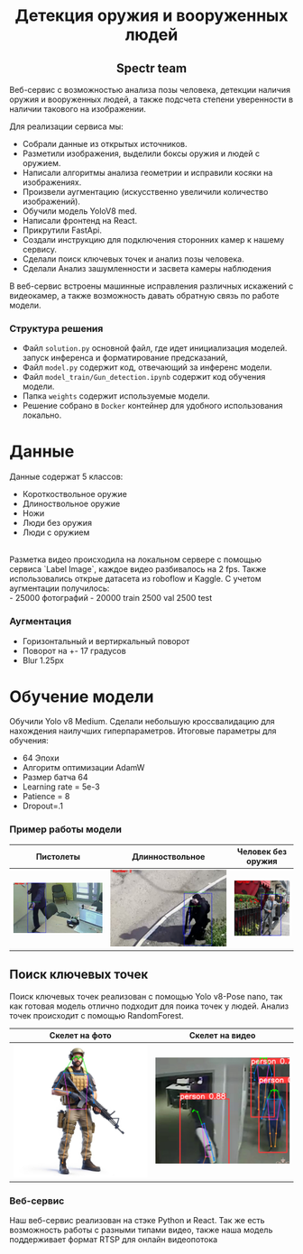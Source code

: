<h1 align="center">Детекция оружия и вооруженных людей</h1>
<h2 align="center">Spectr team </h2>

Веб-сервис с возможностью анализа позы человека, детекции наличия оружия и вооруженных людей, а также подсчета степени уверенности в наличии такового на изображении.

Для реализации сервиса мы:
- Собрали данные из открытых источников.
- Разметили изображения, выделили боксы оружия и людей с оружием.
- Написали алгоритмы анализа геометрии и исправили косяки на изображениях.
- Произвели аугментацию (искусственно увеличили количество изображений).
- Обучили модель YoloV8 med.
- Написали фронтенд на React.
- Прикрутили FastApi.
- Создали инструкцию для подключения сторонних камер к нашему сервису.
- Сделали поиск ключевых точек и анализ позы человека.
- Сделали Анализ зашумленности и засвета камеры наблюдения

В веб-сервис встроены машинные исправления различных искажений с видеокамер, а также возможность давать обратную связь по работе модели.
### Структура решения
- Файл `solution.py` основной файл, где идет инициализация моделей.
запуск инференса и форматирование предсказаний, 
- Файл `model.py` содержит код, отвечающий за инференс модели.
- Файл `model_train/Gun_detection.ipynb` содержит код обучения модели.
- Папка `weights` содержит используемые модели.
- Решение собрано в `Docker` контейнер для удобного использования локально.

# Данные

Данные содержат 5 классов:
- Короткоствольное оружие
- Длиноствольное оружие
- Ножи
- Люди без оружия
- Люди с оружием
<br>
Разметка видео происходила на локальном сервере с помощью сервиса `Label Image`, каждое видео разбивалось на 2 fps. Также использовались открые датасета из roboflow и Kaggle. С учетом аугментации получилось:
</br>
- 25000 фотографий
- 20000 train 2500 val 2500 test
  
### Аугментация
- Горизонтальный и вертиркальный поворот
- Поворот на +- 17 градусов
- Blur 1.25px

# Обучение модели

Обучили Yolo v8 Medium. Сделали небольшую кроссвалидацию для нахождения наилучших гиперпараметров. Итоговые параметры для обучения:
- 64 Эпохи
- Алгоритм оптимизации AdamW
- Размер батча 64
- Learning rate = 5e-3
- Patience = 8
- Dropout=.1

### Пример работы модели
| Пистолеты                           | Длинноствольное                     | Человек без оружия                          |
| ----------------------------------- | ----------------------------------- | ------------------------------------------- |
| ![cat](images/short.jpg)            | ![dog](images/main_image.jpg)       | ![lizzard](images/without.jpg) |


## Поиск ключевых точек

Поиск ключевых точек реализован с помощью Yolo v8-Pose nano, так как готовая модель отлично подходит для поика точек у людей. Анализ точек происходит с помощью RandomForest.

|Скелет на фото                   | Скелет на видео        |
| --------------------------------| ---------------------- |
| ![cat](images/skelet_photo.jpg) | ![dog](images/skelet_video.jpg) |

### Веб-сервис

Наш веб-сервис реализован на стэке Python и React. Так же есть возможность работы с разными типами видео, также наша модель поддерживает формат RTSP для онлайн видеопотока









